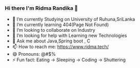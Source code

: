 ### Hi there I'm Ridma Randika 👋

- 🔭 I’m currently Studying on University of Ruhuna,SriLanka
- 🌱 I’m currently learning 404(Page Not Found)
- 👯 I’m looking to collaborate on Industry
- 🤔 I’m looking for help with Learning new Technologies
- 💬 Ask me about Java,Spring boot , C
- 📫 How to reach me: https://www.ridma.tech/
- 😄 Pronouns: @#$%
- ⚡ Fun fact: Eating -> Sleeping -> Coding -> Shuttering 

